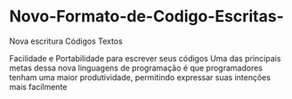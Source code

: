 # Novo-Formato-de-Codigo-Escritas-
Nova escritura Códigos Textos

Facilidade e Portabilidade para escrever seus
códigos 
Uma das principais metas dessa nova linguagens de programação 
é que programadores tenham uma maior produtividade, 
permitindo expressar suas intenções mais facilmente
